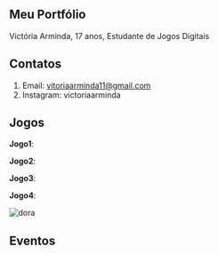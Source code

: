 ## Meu Portfólio
Victória Arminda, 17 anos,
Estudante de Jogos Digitais 

## Contatos
1. Email: vitoriaarminda11@gmail.com  
2. Instagram: victoriaarminda  


## Jogos
**Jogo1**:

**Jogo2**:

**Jogo3**:

**Jogo4**:

![dora](https://www.aprenderexcel.com.br//imagens/post/385/2901-1.jpg)


## Eventos 
